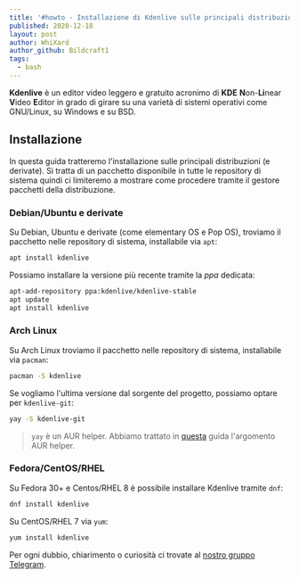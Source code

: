 ```yaml
---
title: '#howto - Installazione di Kdenlive sulle principali distribuzioni Linux'
published: 2020-12-18
layout: post
author: WhiXard
author_github: Bildcraft1
tags:
  - bash
---
```

**Kdenlive** è un editor video leggero e gratuito acronimo di **KDE** **N**on-**Li**near **V**ideo **E**ditor in grado di girare su una varietà di sistemi operativi come GNU/Linux, su Windows e su BSD.

## Installazione
In questa guida tratteremo l'installazione sulle principali distribuzioni (e derivate). Si tratta di un pacchetto disponibile in tutte le repository di sistema quindi ci limiteremo a mostrare come procedere tramite il gestore pacchetti della distribuzione.

### Debian/Ubuntu e derivate
Su Debian, Ubuntu e derivate (come elementary OS e Pop OS), troviamo il pacchetto nelle repository di sistema, installabile via `apt`:

```bash
apt install kdenlive
```

Possiamo installare la versione più recente tramite la *ppa* dedicata:

```bash
apt-add-repository ppa:kdenlive/kdenlive-stable
apt update
apt install kdenlive
```

### Arch Linux
Su Arch Linux troviamo il pacchetto nelle repository di sistema, installabile via `pacman`:

```bash
pacman -S kdenlive
```

Se vogliamo l'ultima versione dal sorgente del progetto, possiamo optare per `kdenlive-git`:

```bash
yay -S kdenlive-git
```

> `yay` è un AUR helper. Abbiamo trattato in [questa](https://linuxhub.it/articles/howto-introduzione-alla-aur-e-aur-helper) guida l'argomento AUR helper.

### Fedora/CentOS/RHEL
Su Fedora 30+ e Centos/RHEL 8 è possibile installare Kdenlive tramite `dnf`:

```bash
dnf install kdenlive
```

Su CentOS/RHEL 7 via `yum`:
```bash
yum install kdenlive
```

Per ogni dubbio, chiarimento o curiosità ci trovate al <a href="https://t.me/linuxpeople">nostro gruppo Telegram</a>.